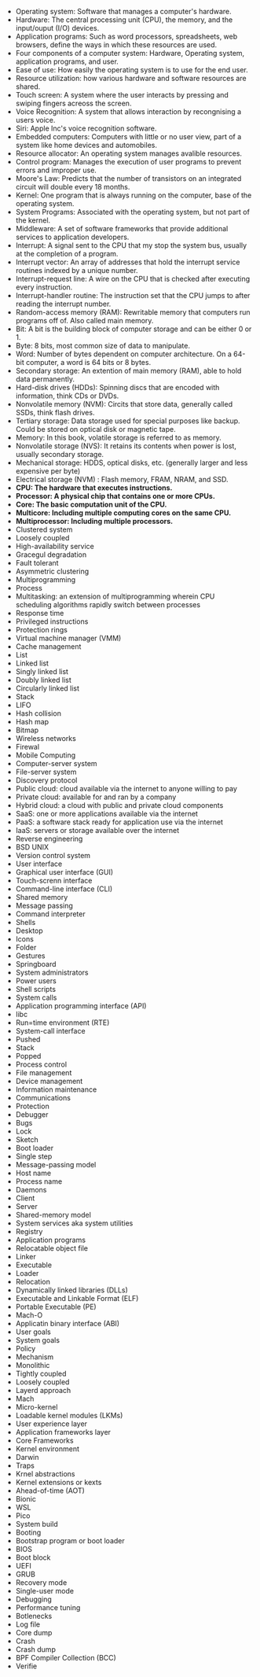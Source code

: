* Operating system: Software that manages a computer's hardware.
* Hardware: The central processing unit (CPU), the memory, and the input/ouput (I/O) devices.
* Application programs: Such as word processors, spreadsheets, web browsers, define the ways in which these resources are used.
* Four components of a computer system: Hardware, Operating system, application programs, and user.
* Ease of use: How easily the operating system is to use for the end user.
* Resource utilization: how various hardware and software resources are shared.
* Touch screen: A system where the user interacts by pressing and swiping fingers acreoss the screen.
* Voice Recognition: A system that allows interaction by recongnising a users voice.
* Siri: Apple Inc's voice recognition software.
* Embedded computers: Computers with little or no user view, part of a system like home devices and automobiles.
* Resource allocator: An operating system manages avalible resources.
* Control program: Manages the execution of user programs to prevent errors and improper use.
* Moore's Law: Predicts that the number of transistors on an integrated circuit will double every 18 months.
* Kernel: One program that is always running on the computer, base of the operating system.
* System Programs: Associated with the operating system, but not part of the kernel.
* Middleware: A set of software frameworks that provide additional services to application developers.
* Interrupt: A signal sent to the CPU that my stop the system bus, usually at the completion of a program.
* Interrupt vector: An array of addresses that hold the interrupt service routines indexed by a unique number.
* Interrupt-request line: A wire on the CPU that is checked after executing every instruction.
* Interrupt-handler routine: The instruction set that the CPU jumps to after reading the interrupt number.
* Random-access memory (RAM): Rewritable memory that computers run programs off of. Also called main memory.
* Bit: A bit is the building block of computer storage and can be either 0 or 1.
* Byte: 8 bits, most common size of data to manipulate.
* Word: Number of bytes dependent on computer architecture. On a 64-bit computer, a word is 64 bits or 8 bytes.
* Secondary storage: An extention of main memory (RAM), able to hold data permanently.
* Hard-disk drives (HDDs): Spinning discs that are encoded with information, think CDs or DVDs.
* Nonvolatile memory (NVM): Circits that store data, generally called SSDs, think flash drives.
* Tertiary storage: Data storage used for special purposes like backup. Could be stored on optical disk or magnetic tape.
* Memory: In this book, volatile storage is referred to as memory. 
* Nonvolatile storage (NVS): It retains its contents when power is lost, usually secondary storage.
* Mechanical storage: HDDS, optical disks, etc. (generally larger and less expensive per byte)
* Electrical storage (NVM) : Flash memory, FRAM, NRAM, and SSD.
* **CPU: The hardware that executes instructions.**
* **Processor: A physical chip that contains one or more CPUs.**
* **Core: The basic computation unit of the CPU.**
* **Multicore: Including multiple computing cores on the same CPU.**
* **Multiprocessor: Including multiple processors.**
* Clustered system
* Loosely coupled
* High-availability service
* Gracegul degradation
* Fault tolerant
* Asymmetric clustering
* Multiprogramming
* Process
* Multitasking: an extension of multiprogramming wherein CPU scheduling algorithms rapidly switch between processes
* Response time
* Privileged instructions
* Protection rings
* Virtual machine manager (VMM)
* Cache management
* List
* Linked list
* Singly linked list
* Doubly linked list
* Circularly linked list
* Stack
* LIFO
* Hash collision
* Hash map
* Bitmap
* Wireless networks
* Firewal
* Mobile Computing
* Computer-server system
* File-server system
* Discovery protocol
* Public cloud: cloud available via the internet to anyone willing to pay
* Private cloud: available for and ran by a company
* Hybrid cloud: a cloud with public and private cloud components
* SaaS: one or more applications available via the internet
* PaaS: a software stack ready for application use via the internet
* IaaS: servers or storage available over the internet 
* Reverse engineering
* BSD UNIX
* Version control system
* User interface
* Graphical user interface (GUI)
* Touch-screnn interface
* Command-line interface (CLI)
* Shared memory
* Message passing
* Command interpreter
* Shells
* Desktop
* Icons
* Folder
* Gestures
* Springboard
* System administrators
* Power users
* Shell scripts
* System calls
* Application programming interface (API)
* libc
* Run=time environment (RTE)
* System-call interface
* Pushed
* Stack
* Popped
* Process control
* File management
* Device management
* Information maintenance
* Communications
* Protection
* Debugger
* Bugs
* Lock
* Sketch
* Boot loader
* Single step
* Message-passing model
* Host name
* Process name
* Daemons
* Client
* Server
* Shared-memory model
* System services aka system utilities
* Registry
* Application programs
* Relocatable object file
* Linker
* Executable
* Loader
* Relocation
* Dynamically linked libraries (DLLs)
* Executable and Linkable Format (ELF)
* Portable Executable (PE)
* Mach-O
* Applicatin binary interface (ABI)
* User goals
* System goals
* Policy
* Mechanism
* Monolithic
* Tightly coupled
* Loosely coupled
* Layerd approach
* Mach
* Micro-kernel
* Loadable kernel modules (LKMs)
* User experience layer
* Application frameworks layer
* Core Frameworks
* Kernel environment
* Darwin
* Traps
* Krnel abstractions
* Kernel extensions or kexts
* Ahead-of-time (AOT)
* Bionic
* WSL
* Pico
* System build
* Booting
* Bootstrap program or boot loader
* BIOS
* Boot block
* UEFI
* GRUB
* Recovery mode
* Single-user mode
* Debugging
* Performance tuning
* Botlenecks
* Log file
* Core dump
* Crash
* Crash dump
* BPF Compiler Collection (BCC)
* Verifie

